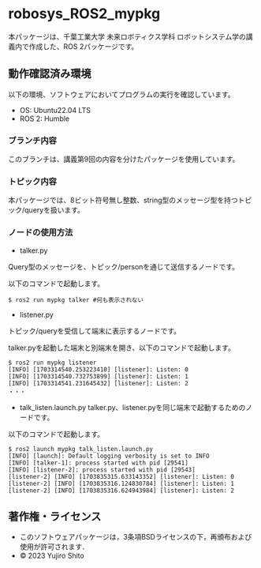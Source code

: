 # robosys_ROS2_mypkg
本パッケージは、千葉工業大学 未来ロボティクス学科 ロボットシステム学の講義内で作成した、ROS 2パッケージです。

## 動作確認済み環境
以下の環境、ソフトウェアにおいてプログラムの実行を確認しています。
- OS: Ubuntu22.04 LTS
- ROS 2: Humble

### ブランチ内容
このブランチは、講義第9回の内容を分けたパッケージを使用しています。

### トピック内容
本パッケージでは、8ビット符号無し整数、string型のメッセージ型を持つトピック/queryを扱います。

### ノードの使用方法
- talker.py

Query型のメッセージを、トピック/personを通じて送信するノードです。

以下のコマンドで起動します。
```
$ ros2 run mypkg talker #何も表示されない
```

- listener.py

トピック/queryを受信して端末に表示するノードです。

talker.pyを起動した端末と別端末を開き、以下のコマンドで起動します。
```
$ ros2 run mypkg listener
[INFO] [1703314540.253223410] [listener]: Listen: 0
[INFO] [1703314540.732753899] [listener]: Listen: 1
[INFO] [1703314541.231645432] [listener]: Listen: 2
・・・
```

- talk_listen.launch.py
talker.py、listener.pyを同じ端末で起動するためのノードです。

以下のコマンドで起動します。 
```
$ ros2 launch mypkg talk_listen.launch.py
[INFO] [launch]: Default logging verbosity is set to INFO
[INFO] [talker-1]: process started with pid [29541]
[INFO] [listener-2]: process started with pid [29543]
[listener-2] [INFO] [1703835315.633143352] [listener]: Listen: 0
[listener-2] [INFO] [1703835316.124830784] [listener]: Listen: 1
[listener-2] [INFO] [1703835316.624943984] [listener]: Listen: 2
```

## 著作権・ライセンス
- このソフトウェアパッケージは，3条項BSDライセンスの下，再頒布および使用が許可されます．
- © 2023 Yujiro Shito
